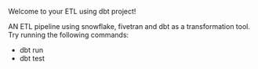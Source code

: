 Welcome to your ETL using dbt project!

AN ETL pipeline using snowflake, fivetran and dbt as a transformation tool.
Try running the following commands:
- dbt run
- dbt test

